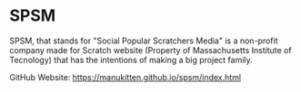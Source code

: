 # SPSM
SPSM, that stands for "Social Popular Scratchers Media" is a non-profit company made for Scratch website (Property of Massachusetts Institute of Tecnology) that has the intentions of making a big project family.

GitHub Website: https://manukitten.github.io/spsm/index.html
